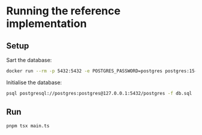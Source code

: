 # Running the reference implementation

## Setup

Sart the database:

``` sh
docker run --rm -p 5432:5432 -e POSTGRES_PASSWORD=postgres postgres:15-alpine
```

Initialise the database:

```sh
psql postgresql://postgres:postgres@127.0.0.1:5432/postgres -f db.sql
```

## Run

```sh
pnpm tsx main.ts
```
